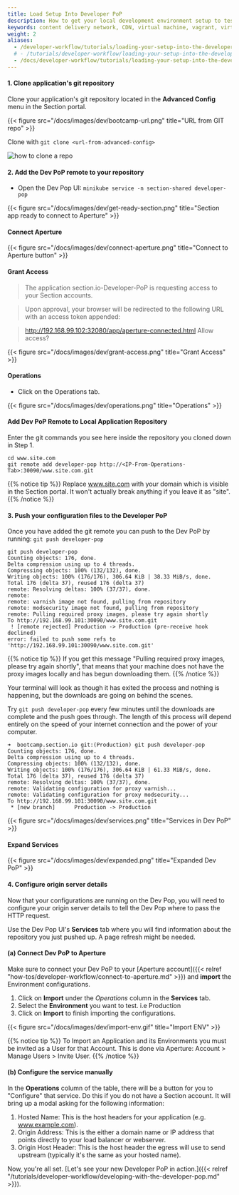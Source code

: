 ```yaml
---
title: Load Setup Into Developer PoP
description: How to get your local development environment setup to test Section CDN on your local machine.
keywords: content delivery network, CDN, virtual machine, vagrant, virtualbox, git, cli, local development, local machine, staging environment, developer pop
weight: 2
aliases:
  - /developer-workflow/tutorials/loading-your-setup-into-the-developer-pop/
  # - /tutorials/developer-workflow/loading-your-setup-into-the-developer-pop/
  - /docs/developer-workflow/tutorials/loading-your-setup-into-the-developer-pop/
---
```


<!-- Run `minikube service -n section-shared developer-pop`. Your browser will open when the endpoint for the service becomes ready. -->

#### 1. Clone application's git repository

Clone your application's git repository located in the **Advanced Config** menu in the Section portal.

{{< figure src="/docs/images/dev/bootcamp-url.png" title="URL from GIT repo" >}}

Clone with `git clone <url-from-advanced-config>`

![how to clone a repo](/docs/images/dev/advanced-config-git.png)



#### 2. Add the Dev PoP remote to your repository
  * Open the Dev Pop UI: `minikube service -n section-shared developer-pop`

{{< figure src="/docs/images/dev/get-ready-section.png" title="Section app ready to connect to Aperture" >}}

#### Connect Aperture

{{< figure src="/docs/images/dev/connect-aperture.png" title="Connect to Aperture button" >}}

#### Grant Access

> The application section.io-Developer-PoP is requesting access to your Section accounts.

> Upon approval, your browser will be redirected to the following URL with an access token appended:

> http://192.168.99.102:32080/app/aperture-connected.html
> Allow access?

{{< figure src="/docs/images/dev/grant-access.png" title="Grant Access" >}}

#### Operations

  * Click on the Operations tab.

{{< figure src="/docs/images/dev/operations.png" title="Operations" >}}

#### Add Dev PoP Remote to Local Application Repository

Enter the git commands you see here inside the repository you cloned down in Step 1.

```
cd www.site.com
git remote add developer-pop http://<IP-From-Operations-Tab>:30090/www.site.com.git
```
{{% notice tip %}}
  Replace www.site.com with your domain which is visible in the Section portal. It won't actually break anything if you leave it as "site".
{{% /notice %}}

#### 3. Push your configuration files to the Developer PoP
  Once you have added the git remote you can push to the Dev PoP by running: `git push developer-pop`

```
git push developer-pop
Counting objects: 176, done.
Delta compression using up to 4 threads.
Compressing objects: 100% (132/132), done.
Writing objects: 100% (176/176), 306.64 KiB | 38.33 MiB/s, done.
Total 176 (delta 37), reused 176 (delta 37)
remote: Resolving deltas: 100% (37/37), done.
remote:
remote: varnish image not found, pulling from repository
remote: modsecurity image not found, pulling from repository
remote: Pulling required proxy images, please try again shortly
To http://192.168.99.101:30090/www.site.com.git
 ! [remote rejected] Production -> Production (pre-receive hook declined)
error: failed to push some refs to 'http://192.168.99.101:30090/www.site.com.git'
```


{{% notice tip %}}
  If you get this message "Pulling required proxy images, please try again shortly", that means that your machine does not have the proxy images locally and has begun downloading them. 
{{% /notice %}}

Your terminal will look as though it has exited the process and nothing is happening, but the downloads are going on behind the scenes. 

Try `git push developer-pop` every few minutes until the downloads are complete and the push goes through. The length of this process will depend entirely on the speed of your internet connection and the power of your computer.

```
➜  bootcamp.section.io git:(Production) git push developer-pop
Counting objects: 176, done.
Delta compression using up to 4 threads.
Compressing objects: 100% (132/132), done.
Writing objects: 100% (176/176), 306.64 KiB | 61.33 MiB/s, done.
Total 176 (delta 37), reused 176 (delta 37)
remote: Resolving deltas: 100% (37/37), done.
remote: Validating configuration for proxy varnish...
remote: Validating configuration for proxy modsecurity...
To http://192.168.99.101:30090/www.site.com.git
 * [new branch]      Production -> Production
```

{{< figure src="/docs/images/dev/services.png" title="Services in Dev PoP" >}}

#### Expand Services

{{< figure src="/docs/images/dev/expanded.png" title="Expanded Dev PoP" >}}

#### 4. Configure origin server details
Now that your configurations are running on the Dev Pop, you will need to configure your origin server details to tell the Dev Pop where to pass the HTTP request. 

Use the Dev Pop UI's **Services** tab where you will find information about the repository you just pushed up. A page refresh might be needed.

#### (a) Connect Dev PoP to Aperture
 Make sure to connect your Dev PoP to your [Aperture account]({{< relref "how-tos/developer-workflow/connect-to-aperture.md" >}}) and **import** the Environment configurations.

1. Click on **Import** under the *Operations* column in the **Services** tab.
2. Select the **Environment** you want to test. i.e Production
3. Click on **Import** to finish importing the configurations.

{{< figure src="/docs/images/dev/import-env.gif" title="Import ENV" >}}

{{% notice tip %}}
To Import an Application and its Environments you must be invited as a User for that Account. This is done via Aperture: Account > Manage Users > Invite User. 
{{% /notice %}}

#### (b) Configure the service manually
In the **Operations** column of the table, there will be a button for you to "Configure" that service. Do this if you do not have a Section account. It will bring up a modal asking for the following information:

1. Hosted Name: This is the host headers for your application (e.g. www.example.com).
2. Origin Address: This is the either a domain name or IP address that points directly to your load balancer or webserver.
3. Origin Host Header: This is the host header the egress will use to send upstream (typically it's the same as your hosted name).


Now, you're all set. [Let's see your new Developer PoP in action.]({{< relref "/tutorials/developer-workflow/developing-with-the-developer-pop.md" >}}).

  [git]: http://git-scm.com/
  [Vagrant]: http://docs.vagrantup.com/v2/installation/
  [Minikube]: https://github.com/kubernetes/minikube/releases/tag/v0.21.0
  [VirtualBox]: http://www.virtualbox.org/

